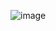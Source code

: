 ![image](https://user-images.githubusercontent.com/76823502/153607745-83f995f4-6f6b-42d0-a5a5-50ac6b16e291.png)

